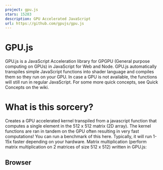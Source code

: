 ```yaml
---
project: gpu.js
stars: 15283
description: GPU Accelerated JavaScript
url: https://github.com/gpujs/gpu.js
---
```


GPU.js
======

GPU.js is a JavaScript Acceleration library for GPGPU (General purpose computing on GPUs) in JavaScript for Web and Node. GPU.js automatically transpiles simple JavaScript functions into shader language and compiles them so they run on your GPU. In case a GPU is not available, the functions will still run in regular JavaScript. For some more quick concepts, see Quick Concepts on the wiki.

What is this sorcery?
=====================

Creates a GPU accelerated kernel transpiled from a javascript function that computes a single element in the 512 x 512 matrix (2D array). The kernel functions are ran in tandem on the GPU often resulting in very fast computations! You can run a benchmark of this here. Typically, it will run 1-15x faster depending on your hardware. Matrix multiplication (perform matrix multiplication on 2 matrices of size 512 x 512) written in GPU.js:

Browser
-------

<script src\="dist/gpu-browser.min.js"\></script\>
<script\>
    // GPU is a constructor and namespace for browser
    const gpu \= new GPU();
    const multiplyMatrix \= gpu.createKernel(function(a, b) {
        let sum \= 0;
        for (let i \= 0; i < 512; i++) {
            sum += a\[this.thread.y\]\[i\] \* b\[i\]\[this.thread.x\];
        }
        return sum;
    }).setOutput(\[512, 512\]);

    const c \= multiplyMatrix(a, b);
</script\>

CDN
---

```
https://unpkg.com/gpu.js@latest/dist/gpu-browser.min.js
https://cdn.jsdelivr.net/npm/gpu.js@latest/dist/gpu-browser.min.js
```

Node
----

const { GPU } \= require('gpu.js');
const gpu \= new GPU();
const multiplyMatrix \= gpu.createKernel(function(a, b) {
    let sum \= 0;
    for (let i \= 0; i < 512; i++) {
        sum += a\[this.thread.y\]\[i\] \* b\[i\]\[this.thread.x\];
    }
    return sum;
}).setOutput(\[512, 512\]);

const c \= multiplyMatrix(a, b);

Typescript
----------

import { GPU } from 'gpu.js';
const gpu \= new GPU();
const multiplyMatrix \= gpu.createKernel(function(a: number\[\]\[\], b: number\[\]\[\]) {
  let sum \= 0;
  for (let i \= 0; i < 512; i++) {
    sum += a\[this.thread.y\]\[i\] \* b\[i\]\[this.thread.x\];
  }
  return sum;
}).setOutput(\[512, 512\]);

const c \= multiplyMatrix(a, b) as number\[\]\[\];

Click here for more typescript examples.

Table of Contents
=================

Notice documentation is off? We do try our hardest, but if you find something, please bring it to our attention, or _become a contributor_!

-   Demos
-   Installation
-   `GPU` Settings
-   `gpu.createKernel` Settings
    -   Declaring variables/functions within kernels
-   Creating and Running Functions
-   Debugging
-   Accepting Input
-   Graphical Output
-   Combining Kernels
-   Create Kernel Map
-   Adding Custom Functions
-   Adding Custom Functions Directly to Kernel
-   Types
-   Loops
-   Pipelining
    -   Cloning Textures
    -   Cleanup pipeline texture memory
-   Offscreen Canvas
-   Cleanup
-   Flattened typed array support
-   Precompiled and Lighter Weight Kernels
    -   using JSON
    -   Exporting kernel
-   Supported Math functions
-   How to check what is supported
-   Typescript Typings
-   Destructured Assignments
-   Dealing With Transpilation
-   Full API reference
-   How possible in node
-   Testing
-   Building
-   Contributors
-   Contributing
-   Terms Explained
-   License

Demos
-----

GPU.js in the wild, all around the net. Add yours here!

-   Temperature interpolation using GPU.js
-   Julia Set Fractal using GPU.js
-   Hello, gpu.js v2
-   Basic gpu.js canvas example
-   Raster projection with GPU.js
-   GPU.js Example: Slow Fade
-   GPU.JS CA Proof of Concept
-   Image Convolution using GPU.js
-   Leaflet + gpu.js canvas
-   Image to GPU.js
-   GPU Accelerated Heatmap using gpu.js
-   Dijkstra’s algorithm in gpu.js
-   Voronoi with gpu.js
-   The gpu.js loop
-   GPU.js Example: Mandelbrot Set
-   GPU.js Example: Mandelbulb
-   Inverse of the distance with gpu.js
-   gpu.js laser detection v2
-   GPU.js Canvas
-   Video Convolution using GPU.js
-   GPU Rock Paper Scissors
-   Shaded relief with gpujs and d3js
-   Caesar Cipher GPU.js Example
-   Matrix Multiplication GPU.js + Angular Example
-   Conway's game of life

Installation
------------

On Linux, ensure you have the correct header files installed: `sudo apt install mesa-common-dev libxi-dev` (adjust for your distribution)

### npm

npm install gpu.js --save

### yarn

yarn add gpu.js

npm package

### Node

const { GPU } \= require('gpu.js');
const gpu \= new GPU();

### Node Typescript **New in V2!**

import { GPU } from 'gpu.js';
const gpu \= new GPU();

### Browser

Download the latest version of GPU.js and include the files in your HTML page using the following tags:

<script src\="dist/gpu-browser.min.js"\></script\>
<script\>
    const gpu \= new GPU();
</script\>

`GPU` Settings
--------------

Settings are an object used to create an instance of `GPU`. Example: `new GPU(settings)`

-   `canvas`: `HTMLCanvasElement`. Optional. For sharing canvas. Example: use THREE.js and GPU.js on same canvas.
-   `context`: `WebGL2RenderingContext` or `WebGLRenderingContext`. For sharing rendering context. Example: use THREE.js and GPU.js on same rendering context.
-   `mode`: Defaults to 'gpu', other values generally for debugging:
    -   'dev' **New in V2!**: VERY IMPORTANT! Use this so you can breakpoint and debug your kernel! This wraps your javascript in loops but DOES NOT transpile your code, so debugging is much easier.
    -   'webgl': Use the `WebGLKernel` for transpiling a kernel
    -   'webgl2': Use the `WebGL2Kernel` for transpiling a kernel
    -   'headlessgl' **New in V2!**: Use the `HeadlessGLKernel` for transpiling a kernel
    -   'cpu': Use the `CPUKernel` for transpiling a kernel
-   `onIstanbulCoverageVariable`: Removed in v2.11.0, use v8 coverage
-   `removeIstanbulCoverage`: Removed in v2.11.0, use v8 coverage

`gpu.createKernel` Settings
---------------------------

Settings are an object used to create a `kernel` or `kernelMap`. Example: `gpu.createKernel(settings)`

-   `output` or `kernel.setOutput(output)`: `array` or `object` that describes the output of kernel. When using `kernel.setOutput()` you _can_ call it after the kernel has compiled if `kernel.dynamicOutput` is `true`, to resize your output. Example:
    -   as array: `[width]`, `[width, height]`, or `[width, height, depth]`
    -   as object: `{ x: width, y: height, z: depth }`
-   `pipeline` or `kernel.setPipeline(true)` **New in V2!**: boolean, default = `false`
    
    -   Causes `kernel()` calls to output a `Texture`. To get array's from a `Texture`, use:
    
    const result \= kernel();
    result.toArray();
    
    -   Can be passed _directly_ into kernels, and is preferred:
    
    kernel(texture);
    
-   `graphical` or `kernel.setGraphical(boolean)`: boolean, default = `false`
-   `loopMaxIterations` or `kernel.setLoopMaxIterations(number)`: number, default = 1000
-   `constants` or `kernel.setConstants(object)`: object, default = null
-   `dynamicOutput` or `kernel.setDynamicOutput(boolean)`: boolean, default = false - turns dynamic output on or off
-   `dynamicArguments` or `kernel.setDynamicArguments(boolean)`: boolean, default = false - turns dynamic arguments (use different size arrays and textures) on or off
-   `optimizeFloatMemory` or `kernel.setOptimizeFloatMemory(boolean)` **New in V2!**: boolean - causes a float32 texture to use all 4 channels rather than 1, using less memory, but consuming more GPU.
-   `precision` or `kernel.setPrecision('unsigned' | 'single')` **New in V2!**: 'single' or 'unsigned' - if 'single' output texture uses float32 for each colour channel rather than 8
-   `fixIntegerDivisionAccuracy` or `kernel.setFixIntegerDivisionAccuracy(boolean)` : boolean - some cards have accuracy issues dividing by factors of three and some other primes (most apple kit?). Default on for affected cards, disable if accuracy not required.
-   `functions` or `kernel.setFunctions(array)`: array, array of functions to be used inside kernel. If undefined, inherits from `GPU` instance. Can also be an array of `{ source: function, argumentTypes: object, returnType: string }`.
-   `nativeFunctions` or `kernel.setNativeFunctions(array)`: object, defined as: `{ name: string, source: string, settings: object }`. This is generally set via using GPU.addNativeFunction()
    -   VERY IMPORTANT! - Use this to add special native functions to your environment when you need specific functionality is needed.
-   `injectedNative` or `kernel.setInjectedNative(string)` **New in V2!**: string, defined as: `{ functionName: functionSource }`. This is for injecting native code before translated kernel functions.
-   `subKernels` or `kernel.setSubKernels(array)`: array, generally inherited from `GPU` instance.
-   `immutable` or `kernel.setImmutable(boolean)`: boolean, default = `false`
    -   VERY IMPORTANT! - This was removed in v2.4.0 - v2.7.0, and brought back in v2.8.0 by popular demand, please upgrade to get the feature
-   `strictIntegers` or `kernel.setStrictIntegers(boolean)`: boolean, default = `false` - allows undefined argumentTypes and function return values to use strict integer declarations.
-   `useLegacyEncoder` or `kernel.setUseLegacyEncoder(boolean)`: boolean, default `false` - more info here.
-   `tactic` or `kernel.setTactic('speed' | 'balanced' | 'precision')` **New in V2!**: Set the kernel's tactic for compilation. Allows for compilation to better fit how GPU.js is being used (internally uses `lowp` for 'speed', `mediump` for 'balanced', and `highp` for 'precision'). Default is lowest resolution supported for output.

Creating and Running Functions
------------------------------

Depending on your output type, specify the intended size of your output. You cannot have an accelerated function that does not specify any output size.

Output size

How to specify output size

How to reference in kernel

1D

`[length]`

`value[this.thread.x]`

2D

`[width, height]`

`value[this.thread.y][this.thread.x]`

3D

`[width, height, depth]`

`value[this.thread.z][this.thread.y][this.thread.x]`

const settings \= {
    output: \[100\]
};

or

// You can also use x, y, and z
const settings \= {
    output: { x: 100 }
};

Create the function you want to run on the GPU. The first input parameter to `createKernel` is a kernel function which will compute a single number in the output. The thread identifiers, `this.thread.x`, `this.thread.y` or `this.thread.z` will allow you to specify the appropriate behavior of the kernel function at specific positions of the output.

const kernel \= gpu.createKernel(function() {
    return this.thread.x;
}, settings);

The created function is a regular JavaScript function, and you can use it like one.

kernel();
// Result: Float32Array\[0, 1, 2, 3, ... 99\]

Note: Instead of creating an object, you can use the chainable shortcut methods as a neater way of specifying settings.

const kernel \= gpu.createKernel(function() {
    return this.thread.x;
}).setOutput(\[100\]);

kernel();
// Result: Float32Array\[0, 1, 2, 3, ... 99\]

### Declaring variables/functions within kernels

GPU.js makes variable declaration inside kernel functions easy. Variable types supported are:

-   `Number` (Integer or Number), example: `let value = 1` or `let value = 1.1`
-   `Boolean`, example: `let value = true`
-   `Array(2)`, example: `let value = [1, 1]`
-   `Array(3)`, example: `let value = [1, 1, 1]`
-   `Array(4)`, example: `let value = [1, 1, 1, 1]`
-   `private Function`, example: `function myFunction(value) { return value + 1; }`

`Number` kernel example:

const kernel \= gpu.createKernel(function() {
 const i \= 1;
 const j \= 0.89;
 return i + j;
}).setOutput(\[100\]);

`Boolean` kernel example:

const kernel \= gpu.createKernel(function() {
  const i \= true;
  if (i) return 1;
  return 0;
}).setOutput(\[100\]);

`Array(2)` kernel examples: Using declaration

const kernel \= gpu.createKernel(function() {
 const array2 \= \[0.08, 2\];
 return array2;
}).setOutput(\[100\]);

Directly returned

const kernel \= gpu.createKernel(function() {
 return \[0.08, 2\];
}).setOutput(\[100\]);

`Array(3)` kernel example: Using declaration

const kernel \= gpu.createKernel(function() {
 const array2 \= \[0.08, 2, 0.1\];
 return array2;
}).setOutput(\[100\]);

Directly returned

const kernel \= gpu.createKernel(function() {
 return \[0.08, 2, 0.1\];
}).setOutput(\[100\]);

`Array(4)` kernel example: Using declaration

const kernel \= gpu.createKernel(function() {
 const array2 \= \[0.08, 2, 0.1, 3\];
 return array2;
}).setOutput(\[100\]);

Directly returned

const kernel \= gpu.createKernel(function() {
 return \[0.08, 2, 0.1, 3\];
}).setOutput(\[100\]);

`private Function` kernel example:

const kernel \= gpu.createKernel(function() {
  function myPrivateFunction() {
    return \[0.08, 2, 0.1, 3\];
  }
  
  return myPrivateFunction(); // <-- type inherited here
}).setOutput(\[100\]);

Debugging
---------

Debugging can be done in a variety of ways, and there are different levels of debugging.

-   Debugging kernels with breakpoints can be done with `new GPU({ mode: 'dev' })`
    -   This puts `GPU.js` into development mode. Here you can insert breakpoints, and be somewhat liberal in how your kernel is developed.
    -   This mode _does not_ actually "compile" (parse, and eval) a kernel, it simply iterates on your code.
    -   You can break a lot of rules here, because your kernel's function still has context of the state it came from.
    -   PLEASE NOTE: Mapped kernels are not supported in this mode. They simply cannot work because of context.
    -   Example:
        
        const gpu \= new GPU({ mode: 'dev' });
        const kernel \= gpu.createKernel(function(arg1, time) {
            // put a breakpoint on the next line, and watch it get hit
            const v \= arg1\[this.thread.y\]\[this.thread.x \* time\];
            return v;
        }, { output: \[100, 100\] });
        
-   Debugging actual kernels on CPU with `debugger`:
    -   This will cause "breakpoint" like behaviour, but in an actual CPU kernel. You'll peer into the compiled kernel here, for a CPU.
    -   Example:
        
        const gpu \= new GPU({ mode: 'cpu' });
        const kernel \= gpu.createKernel(function(arg1, time) {
            debugger; // <--NOTICE THIS, IMPORTANT!
            const v \= arg1\[this.thread.y\]\[this.thread.x \* time\];
            return v;
        }, { output: \[100, 100\] });
        
-   Debugging an actual GPU kernel:
    -   There are no breakpoints available on the GPU, period. By providing the same level of abstraction and logic, the above methods should give you enough insight to debug, but sometimes we just need to see what is on the GPU.
    -   Be VERY specific and deliberate, and use the kernel to your advantage, rather than just getting frustrated or giving up.
    -   Example:
        
        const gpu \= new GPU({ mode: 'cpu' });
        const kernel \= gpu.createKernel(function(arg1, time) {
          const x \= this.thread.x \* time;
          return x; // <--NOTICE THIS, IMPORTANT!
          const v \= arg1\[this.thread.y\]\[x\];
          return v;
        }, { output: \[100, 100\] });
        
        In this example, we return early the value of x, to see exactly what it is. The rest of the logic is ignored, but now you can see the value that is calculated from `x`, and debug it. This is an overly simplified problem.
    -   Sometimes you need to solve graphical problems, that can be done similarly.
    -   Example:
        
        const gpu \= new GPU({ mode: 'cpu' });
        const kernel \= gpu.createKernel(function(arg1, time) {
          const x \= this.thread.x \* time;
          if (x < 4 || x \> 2) {
            // RED
            this.color(1, 0, 0); // <--NOTICE THIS, IMPORTANT!
            return;
          }
          if (x \> 6 && x < 12) {
            // GREEN
            this.color(0, 1, 0); // <--NOTICE THIS, IMPORTANT!
            return;
          }
          const v \= arg1\[this.thread.y\]\[x\];
          return v;
        }, { output: \[100, 100\], graphical: true });
        
        Here we are making the canvas red or green depending on the value of `x`.

Accepting Input
---------------

### Supported Input Types

-   Numbers
-   1d,2d, or 3d Array of numbers
    -   Arrays of `Array`, `Float32Array`, `Int16Array`, `Int8Array`, `Uint16Array`, `uInt8Array`
-   Pre-flattened 2d or 3d Arrays using 'Input', for faster upload of arrays
    
    -   Example:
    
    const { input } \= require('gpu.js');
    const value \= input(flattenedArray, \[width, height, depth\]);
    
-   HTML Image
-   Array of HTML Images
-   Video Element **New in V2!** To define an argument, simply add it to the kernel function like regular JavaScript.

### Input Examples

const kernel \= gpu.createKernel(function(x) {
    return x;
}).setOutput(\[100\]);

kernel(42);
// Result: Float32Array\[42, 42, 42, 42, ... 42\]

Similarly, with array inputs:

const kernel \= gpu.createKernel(function(x) {
    return x\[this.thread.x % 3\];
}).setOutput(\[100\]);

kernel(\[1, 2, 3\]);
// Result: Float32Array\[1, 2, 3, 1, ... 1 \]

An HTML Image:

const kernel \= gpu.createKernel(function(image) {
    const pixel \= image\[this.thread.y\]\[this.thread.x\];
    this.color(pixel\[0\], pixel\[1\], pixel\[2\], pixel\[3\]);
})
  .setGraphical(true)
  .setOutput(\[100, 100\]);

const image \= document.createElement('img');
image.src \= 'my/image/source.png';
image.onload \= () \=> {
  kernel(image);
  // Result: colorful image
  
  document.getElementsByTagName('body')\[0\].appendChild(kernel.canvas);
};

An Array of HTML Images:

const kernel \= gpu.createKernel(function(image) {
    const pixel \= image\[this.thread.z\]\[this.thread.y\]\[this.thread.x\];
    this.color(pixel\[0\], pixel\[1\], pixel\[2\], pixel\[3\]);
})
  .setGraphical(true)
  .setOutput(\[100, 100\]);

const image1 \= document.createElement('img');
image1.src \= 'my/image/source1.png';
image1.onload \= onload;
const image2 \= document.createElement('img');
image2.src \= 'my/image/source2.png';
image2.onload \= onload;
const image3 \= document.createElement('img');
image3.src \= 'my/image/source3.png';
image3.onload \= onload;
const totalImages \= 3;
let loadedImages \= 0;
function onload() {
  loadedImages++;
  if (loadedImages \=== totalImages) {
    kernel(\[image1, image2, image3\]);
    // Result: colorful image composed of many images

     document.getElementsByTagName('body')\[0\].appendChild(kernel.canvas);
  }
};

An HTML Video: **New in V2!**

const kernel \= gpu.createKernel(function(videoFrame) {
    const pixel \= videoFrame\[this.thread.y\]\[this.thread.x\];
    this.color(pixel\[0\], pixel\[1\], pixel\[2\], pixel\[3\]);
})
  .setGraphical(true)
  .setOutput(\[100, 100\]);

const video \= new document.createElement('video');
video.src \= 'my/video/source.webm';
kernel(image); //note, try and use requestAnimationFrame, and the video should be ready or playing
// Result: video frame

Graphical Output
----------------

Sometimes, you want to produce a `canvas` image instead of doing numeric computations. To achieve this, set the `graphical` flag to `true` and the output dimensions to `[width, height]`. The thread identifiers will now refer to the `x` and `y` coordinate of the pixel you are producing. Inside your kernel function, use `this.color(r,g,b)` or `this.color(r,g,b,a)` to specify the color of the pixel.

For performance reasons, the return value of your function will no longer be anything useful. Instead, to display the image, retrieve the `canvas` DOM node and insert it into your page.

const render \= gpu.createKernel(function() {
    this.color(0, 0, 0, 1);
})
  .setOutput(\[20, 20\])
  .setGraphical(true);

render();

const canvas \= render.canvas;
document.getElementsByTagName('body')\[0\].appendChild(canvas);

Note: To animate the rendering, use `requestAnimationFrame` instead of `setTimeout` for optimal performance. For more information, see this.

### .getPixels() **New in V2!**

To make it easier to get pixels from a context, use `kernel.getPixels()`, which returns a flat array similar to what you get from WebGL's `readPixels` method. A note on why: webgl's `readPixels` returns an array ordered differently from javascript's `getImageData`. This makes them behave similarly. While the values may be somewhat different, because of graphical precision available in the kernel, and alpha, this allows us to easily get pixel data in unified way.

Example:

const render \= gpu.createKernel(function() {
    this.color(0, 0, 0, 1);
})
  .setOutput(\[20, 20\])
  .setGraphical(true);

render();
const pixels \= render.getPixels();
// \[r,g,b,a, r,g,b,a...

### Alpha

Currently, if you need alpha do something like enabling `premultipliedAlpha` with your own gl context:

const canvas \= DOM.canvas(500, 500);
const gl \= canvas.getContext('webgl2', { premultipliedAlpha: false });

const gpu \= new GPU({
  canvas,
  context: gl
});
const krender \= gpu.createKernel(function(x) {
  this.color(this.thread.x / 500, this.thread.y / 500, x\[0\], x\[1\]);
})
  .setOutput(\[500, 500\])
  .setGraphical(true);

Combining kernels
-----------------

Sometimes you want to do multiple math operations on the gpu without the round trip penalty of data transfer from cpu to gpu to cpu to gpu, etc. To aid this there is the `combineKernels` method. _**Note:**_ Kernels can have different output sizes.

const add \= gpu.createKernel(function(a, b) {
  return a\[this.thread.x\] + b\[this.thread.x\];
}).setOutput(\[20\]);

const multiply \= gpu.createKernel(function(a, b) {
  return a\[this.thread.x\] \* b\[this.thread.x\];
}).setOutput(\[20\]);

const superKernel \= gpu.combineKernels(add, multiply, function(a, b, c) {
  return multiply(add(a, b), c);
});

superKernel(a, b, c);

This gives you the flexibility of using multiple transformations but without the performance penalty, resulting in a much much MUCH faster operation.

Create Kernel Map
-----------------

Sometimes you want to do multiple math operations in one kernel, and save the output of each of those operations. An example is **Machine Learning** where the previous output is required for back propagation. To aid this there is the `createKernelMap` method.

### object outputs

const megaKernel \= gpu.createKernelMap({
  addResult: function add(a, b) {
    return a + b;
  },
  multiplyResult: function multiply(a, b) {
    return a \* b;
  },
}, function(a, b, c) {
  return multiply(add(a\[this.thread.x\], b\[this.thread.x\]), c\[this.thread.x\]);
}, { output: \[10\] });

megaKernel(a, b, c);
// Result: { addResult: Float32Array, multiplyResult: Float32Array, result: Float32Array }

### array outputs

const megaKernel \= gpu.createKernelMap(\[
  function add(a, b) {
    return a + b;
  },
  function multiply(a, b) {
    return a \* b;
  }
\], function(a, b, c) {
  return multiply(add(a\[this.thread.x\], b\[this.thread.x\]), c\[this.thread.x\]);
}, { output: \[10\] });

megaKernel(a, b, c);
// Result: { 0: Float32Array, 1: Float32Array, result: Float32Array }

This gives you the flexibility of using parts of a single transformation without the performance penalty, resulting in much much _MUCH_ faster operation.

Adding custom functions
-----------------------

### To `GPU` instance

use `gpu.addFunction(function() {}, settings)` for adding custom functions to all kernels. Needs to be called BEFORE `gpu.createKernel`. Example:

gpu.addFunction(function mySuperFunction(a, b) {
  return a \- b;
});
function anotherFunction(value) {
  return value + 1;
}
gpu.addFunction(anotherFunction);
const kernel \= gpu.createKernel(function(a, b) {
  return anotherFunction(mySuperFunction(a\[this.thread.x\], b\[this.thread.x\]));
}).setOutput(\[20\]);

### To `Kernel` instance

use `kernel.addFunction(function() {}, settings)` for adding custom functions to all kernels. Example:

kernel.addFunction(function mySuperFunction(a, b) {
  return a \- b;
});
function anotherFunction(value) {
  return value + 1;
}
kernel.addFunction(anotherFunction);
const kernel \= gpu.createKernel(function(a, b) {
  return anotherFunction(mySuperFunction(a\[this.thread.x\], b\[this.thread.x\]));
}).setOutput(\[20\]);

### Adding strongly typed functions

To manually strongly type a function you may use settings. By setting this value, it makes the build step of the kernel less resource intensive. Settings take an optional hash values:

-   `returnType`: optional, defaults to inference from `FunctionBuilder`, the value you'd like to return from the function.
-   `argumentTypes`: optional, defaults to inference from `FunctionBuilder` for each param, a hash of param names with values of the return types.

Example on `GPU` instance:

gpu.addFunction(function mySuperFunction(a, b) {
  return \[a \- b\[1\], b\[0\] \- a\];
}, { argumentTypes: { a: 'Number', b: 'Array(2)'}, returnType: 'Array(2)' });

Example on `Kernel` instance:

kernel.addFunction(function mySuperFunction(a, b) {
  return \[a \- b\[1\], b\[0\] \- a\];
}, { argumentTypes: { a: 'Number', b: 'Array(2)'}, returnType: 'Array(2)' });

NOTE: GPU.js infers types if they are not defined and is generally able to detect the types you need, however 'Array(2)', 'Array(3)', and 'Array(4)' are exceptions, at least on the kernel level. Also, it is nice to have power over the automatic type inference system.

Adding custom functions directly to kernel
------------------------------------------

function mySuperFunction(a, b) {
  return a \- b;
}
const kernel \= gpu.createKernel(function(a, b) {
  return mySuperFunction(a\[this.thread.x\], b\[this.thread.x\]);
})
  .setOutput(\[20\])
  .setFunctions(\[mySuperFunction\]);

Types
-----

GPU.js does type inference when types are not defined, so even if you code weak type, you are typing strongly typed. This is needed because c++, which glsl is a subset of, is, of course, strongly typed. Types that can be used with GPU.js are as follows:

### Argument Types

-   'Array'
-   'Array(2)' **New in V2!**
-   'Array(3)' **New in V2!**
-   'Array(4)' **New in V2!**
-   'Array1D(2)' **New in V2!**
-   'Array1D(3)' **New in V2!**
-   'Array1D(4)' **New in V2!**
-   'Array2D(2)' **New in V2!**
-   'Array2D(3)' **New in V2!**
-   'Array2D(4)' **New in V2!**
-   'Array3D(2)' **New in V2!**
-   'Array3D(3)' **New in V2!**
-   'Array3D(4)' **New in V2!**
-   'HTMLCanvas' **New in V2.6**
-   'OffscreenCanvas' **New in V2.13**
-   'HTMLImage'
-   'ImageBitmap' **New in V2.14**
-   'ImageData' **New in V2.15**
-   'HTMLImageArray'
-   'HTMLVideo' **New in V2!**
-   'Number'
-   'Float'
-   'Integer'
-   'Boolean' **New in V2!**

### Return Types

NOTE: These refer the the return type of the kernel function, the actual result will always be a collection in the size of the defined `output`

-   'Array(2)'
-   'Array(3)'
-   'Array(4)'
-   'Number'
-   'Float'
-   'Integer'

### Internal Types

Types generally used in the `Texture` class, for #pipelining or for advanced usage.

-   'ArrayTexture(1)' **New in V2!**
-   'ArrayTexture(2)' **New in V2!**
-   'ArrayTexture(3)' **New in V2!**
-   'ArrayTexture(4)' **New in V2!**
-   'NumberTexture'
-   'MemoryOptimizedNumberTexture' **New in V2!**

Loops
-----

-   Any loops defined inside the kernel must have a maximum iteration count defined by the loopMaxIterations setting.
-   Other than defining the iterations by a constant or fixed value as shown Dynamic sized via constants, you can also simply pass the number of iterations as a variable to the kernel

### Dynamic sized via constants

const matMult \= gpu.createKernel(function(a, b) {
    var sum \= 0;
    for (var i \= 0; i < this.constants.size; i++) {
        sum += a\[this.thread.y\]\[i\] \* b\[i\]\[this.thread.x\];
    }
    return sum;
}, {
  constants: { size: 512 },
  output: \[512, 512\],
});

### Fixed sized

const matMult \= gpu.createKernel(function(a, b) {
    var sum \= 0;
    for (var i \= 0; i < 512; i++) {
        sum += a\[this.thread.y\]\[i\] \* b\[i\]\[this.thread.x\];
    }
    return sum;
}).setOutput(\[512, 512\]);

Pipelining
----------

Pipeline is a feature where values are sent directly from kernel to kernel via a texture. This results in extremely fast computing. This is achieved with the kernel setting `pipeline: boolean` or by calling `kernel.setPipeline(true)` In an effort to make the CPU and GPU work similarly, pipeline on CPU and GPU modes causes the kernel result to be reused when `immutable: false` (which is default). If you'd like to keep kernel results around, use `immutable: true` and ensure you cleanup memory:

-   In gpu mode using `texture.delete()` when appropriate.
-   In cpu mode allowing values to go out of context

### Cloning Textures **New in V2!**

When using pipeline mode the outputs from kernels can be cloned using `texture.clone()`.

const kernel1 \= gpu.createKernel(function(v) {
    return v\[this.thread.x\];
})
  .setPipeline(true)
  .setOutput(\[100\]);

const kernel2 \= gpu.createKernel(function(v) {
    return v\[this.thread.x\];
})
  .setOutput(\[100\]);

const result1 \= kernel1(array);
// Result: Texture
console.log(result1.toArray());
// Result: Float32Array\[0, 1, 2, 3, ... 99\]

const result2 \= kernel2(result1);
// Result: Float32Array\[0, 1, 2, 3, ... 99\]

### Cleanup pipeline texture memory **New in V2.4!**

When using `kernel.immutable = true` recycling GPU memory is handled internally, but a good practice is to clean up memory you no longer need it. Cleanup kernel outputs by using `texture.delete()` to keep GPU memory as small as possible.

NOTE: Internally textures will only release from memory if there are no references to them. When using pipeline mode on a kernel `K` the output for each call will be a newly allocated texture `T`. If, after getting texture `T` as an output, `T.delete()` is called, the next call to K will reuse `T` as its output texture.

Alternatively, if you'd like to clear out a `texture` and yet keep it in memory, you may use `texture.clear()`, which will cause the `texture` to persist in memory, but its internal values to become all zeros.

Offscreen Canvas
----------------

GPU.js supports offscreen canvas where available. Here is an example of how to use it with two files, `gpu-worker.js`, and `index.js`:

file: `gpu-worker.js`

importScripts('path/to/gpu.js');
onmessage \= function() {
  // define gpu instance
  const gpu \= new GPU();

  // input values
  const a \= \[1,2,3\];
  const b \= \[3,2,1\];

  // setup kernel
  const kernel \= gpu.createKernel(function(a, b) {
    return a\[this.thread.x\] \- b\[this.thread.x\];
  })
    .setOutput(\[3\]);

  // output some results!
  postMessage(kernel(a, b));
};

file: `index.js`

var worker \= new Worker('gpu-worker.js');
worker.onmessage \= function(e) {
  var result \= e.data;
  console.log(result);
};

Cleanup
-------

-   for instances of `GPU` use the `destroy` method. Example: `gpu.destroy()`
-   for instances of `Kernel` use the `destroy` method. Example: `kernel.destroy()`
-   for instances of `Texture` use the `delete` method. Example: `texture.delete()`
-   for instances of `Texture` that you might want to reuse/reset to zeros, use the `clear` method. Example: `texture.clear()`

Flattened typed array support
-----------------------------

To use the useful `x`, `y`, `z` `thread` lookup api inside of GPU.js, and yet use flattened arrays, there is the `Input` type. This is generally much faster for when sending values to the gpu, especially with larger data sets. Usage example:

const { GPU, input, Input } \= require('gpu.js');
const gpu \= new GPU();
const kernel \= gpu.createKernel(function(a, b) {
  return a\[this.thread.y\]\[this.thread.x\] + b\[this.thread.y\]\[this.thread.x\];
}).setOutput(\[3,3\]);

kernel(
  input(
    new Float32Array(\[1,2,3,4,5,6,7,8,9\]),
    \[3, 3\]
  ),
  input(
    new Float32Array(\[1,2,3,4,5,6,7,8,9\]),
    \[3, 3\]
  )
);

Note: `input(value, size)` is a simple pointer for `new Input(value, size)`

Precompiled and Lighter Weight Kernels
--------------------------------------

### using JSON

GPU.js packs a lot of functionality into a single file, such as a complete javascript parse, which may not be needed in some cases. To aid in keeping your kernels lightweight, the `kernel.toJSON()` method was added. This allows you to reuse a previously built kernel, without the need to re-parse the javascript. Here is an example:

const gpu \= new GPU();
const kernel \= gpu.createKernel(function() {
  return \[1,2,3,4\];
}, { output: \[1\] });
console.log(kernel()); // \[Float32Array(\[1,2,3,4\])\];
const json \= kernel.toJSON();
const newKernelFromJson \= gpu.createKernel(json);
console.log(newKernelFromJSON()); // \[Float32Array(\[1,2,3,4\])\];

NOTE: There is lighter weight, pre-built, version of GPU.js to assist with serializing from to and from json in the dist folder of the project, which include:

-   dist/gpu-browser-core.js
-   dist/gpu-browser-core.min.js

### Exporting kernel

GPU.js supports seeing exactly how it is interacting with the graphics processor by means of the `kernel.toString(...)` method. This method, when called, creates a kernel that executes _exactly the instruction set given to the GPU (or CPU)_ _as a very tiny reusable function_ that instantiates a kernel.

NOTE: When exporting a kernel and using `constants` the following constants are _not changeable_:

-   `Array(2)`
-   `Array(3)`
-   `Array(4)`
-   `Integer`
-   `Number`
-   `Float`
-   `Boolean`

Here is an example used to/from file:

import { GPU } from 'gpu.js';
import \* as fs from 'fs';
const gpu \= new GPU();
const kernel \= gpu.createKernel(function(v) {
  return this.thread.x + v + this.constants.v1;
}, { output: \[10\], constants: { v1: 100 } });
const result \= kernel(1);
const kernelString \= kernel.toString(1);
fs.writeFileSync('./my-exported-kernel.js', 'module.exports = ' + kernelString);
import \* as MyExportedKernel from './my-exported-kernel';
import gl from 'gl';
const myExportedKernel \= MyExportedKernel({ context: gl(1,1), constants: { v1: 100 } });

Here is an example for just-in-time function creation:

const gpu \= new GPU();
const kernel \= gpu.createKernel(function(a) {
  let sum \= 0;
  for (let i \= 0; i < 6; i++) {
    sum += a\[this.thread.x\]\[i\];
  }
  return sum;
  }, { output: \[6\] });
kernel(input(a, \[6, 6\]));
const kernelString \= kernel.toString(input(a, \[6, 6\]));
const newKernel \= new Function('return ' + kernelString)()({ context });
newKernel(input(a, \[6, 6\]));

#### using constants with `kernel.toString(...args)`

You can assign _some_ new constants when using the function output from `.toString()`,

Supported Math functions
------------------------

Since the code running in the kernel is actually compiled to GLSL code, not all functions from the JavaScript Math module are supported.

This is a list of the supported ones:

-   `Math.abs()`
-   `Math.acos()`
-   `Math.acosh()`
-   `Math.asin()`
-   `Math.asinh()`
-   `Math.atan()`
-   `Math.atanh()`
-   `Math.atan2()`
-   `Math.cbrt()`
-   `Math.ceil()`
-   `Math.cos()`
-   `Math.cosh()`
-   `Math.exp()`
-   `Math.expm1()`
-   `Math.floor()`
-   `Math.fround()`
-   `Math.imul()`
-   `Math.log()`
-   `Math.log10()`
-   `Math.log1p()`
-   `Math.log2()`
-   `Math.max()`
-   `Math.min()`
-   `Math.pow()`
-   `Math.random()`
    -   A note on random. We use a plugin to generate random. Random seeded _and_ generated, _both from the GPU_, is not as good as random from the CPU as there are more things that the CPU can seed random from. However, we seed random on the GPU, _from a random value in the CPU_. We then seed the subsequent randoms from the previous random value. So we seed from CPU, and generate from GPU. Which is still not as good as CPU, but closer. While this isn't perfect, it should suffice in most scenarios. In any case, we must give thanks to RandomPower, and this issue, for assisting in improving our implementation of random.
-   `Math.round()`
-   `Math.sign()`
-   `Math.sin()`
-   `Math.sinh()`
-   `Math.sqrt()`
-   `Math.tan()`
-   `Math.tanh()`
-   `Math.trunc()`

This is a list and reasons of unsupported ones:

-   `Math.clz32` - bits directly are hard
-   `Math.hypot` - dynamically sized

How to check what is supported
------------------------------

To assist with mostly unit tests, but perhaps in scenarios outside of GPU.js, there are the following logical checks to determine what support level the system executing a GPU.js kernel may have:

-   `GPU.disableValidation()` - turn off all kernel validation
-   `GPU.enableValidation()` - turn on all kernel validation
-   `GPU.isGPUSupported`: `boolean` - checks if GPU is in-fact supported
-   `GPU.isKernelMapSupported`: `boolean` - checks if kernel maps are supported
-   `GPU.isOffscreenCanvasSupported`: `boolean` - checks if offscreen canvas is supported
-   `GPU.isWebGLSupported`: `boolean` - checks if WebGL v1 is supported
-   `GPU.isWebGL2Supported`: `boolean` - checks if WebGL v2 is supported
-   `GPU.isHeadlessGLSupported`: `boolean` - checks if headlessgl is supported
-   `GPU.isCanvasSupported`: `boolean` - checks if canvas is supported
-   `GPU.isGPUHTMLImageArraySupported`: `boolean` - checks if the platform supports HTMLImageArray's
-   `GPU.isSinglePrecisionSupported`: `boolean` - checks if the system supports single precision float 32 values

Typescript Typings
------------------

Typescript is supported! Typings can be found here! For strongly typed kernels:

import { GPU, IKernelFunctionThis } from 'gpu.js';
const gpu \= new GPU();

function kernelFunction(this: IKernelFunctionThis): number {
  return 1 + this.thread.x;
}

const kernelMap \= gpu.createKernel<typeof kernelFunction\>(kernelFunction)
  .setOutput(\[3,3,3\]);

const result \= kernelMap();

console.log(result as number\[\]\[\]\[\]);

For strongly typed mapped kernels:

import { GPU, Texture, IKernelFunctionThis } from 'gpu.js';
const gpu \= new GPU();

function kernelFunction(this: IKernelFunctionThis): \[number, number\] {
  return \[1, 1\];
}

function subKernel(): \[number, number\] {
  return \[1, 1\];
}

const kernelMap \= gpu.createKernelMap<typeof kernelFunction\>({
  test: subKernel,
}, kernelFunction)
  .setOutput(\[1\])
  .setPipeline(true);

const result \= kernelMap();

console.log((result.test as Texture).toArray() as \[number, number\]\[\]);

For extending constants:

import { GPU, IKernelFunctionThis } from 'gpu.js';
const gpu \= new GPU();

interface IConstants {
  screen: \[number, number\];
}

type This \= {
  constants: IConstants
} & IKernelFunctionThis;

function kernelFunction(this: This): number {
  const { screen } \= this.constants;
  return 1 + screen\[0\];
}

const kernelMap \= gpu.createKernel<typeof kernelFunction\>(kernelFunction)
  .setOutput(\[3,3,3\])
  .setConstants<IConstants\>({
    screen: \[1, 1\]
  });

const result \= kernelMap();

console.log(result as number\[\]\[\]\[\]);

Click here for more typescript examples.

Destructured Assignments **New in V2!**
---------------------------------------

Destructured Objects and Arrays work in GPU.js.

-   Object destructuring
    
    const gpu \= new GPU();
    const kernel \= gpu.createKernel(function() {
      const { thread: {x, y} } \= this;
      return x + y;
    }, { output: \[2\] });
    console.log(kernel());
    
-   Array destructuring
    
    const gpu \= new GPU();
    const kernel \= gpu.createKernel(function(array) {
      const \[first, second\] \= array;
      return first + second; 
    }, {
      output: \[2\],
      argumentTypes: { array: 'Array(2)' }
    });
    console.log(kernel(\[1, 2\]));
    

Dealing With Transpilation
--------------------------

Transpilation doesn't do the best job of keeping code beautiful. To aid in this endeavor GPU.js can handle some scenarios to still aid you harnessing the GPU in less than ideal circumstances. Here is a list of a few things that GPU.js does to fix transpilation:

-   When a transpiler such as Babel changes `myCall()` to `(0, _myCall.myCall)`, it is gracefully handled.

Full API Reference
------------------

You can find a complete API reference here.

How possible in node?
---------------------

GPU.js uses HeadlessGL in node for GPU acceleration. GPU.js is written in such a way, you can introduce your own backend. Have a suggestion? We'd love to hear it!

Terms Explained
---------------

-   Kernel - A function that is tightly coupled to program that runs on the Graphic Processor
-   Texture - A graphical artifact that is packed with data, in the case of GPU.js, bit shifted parts of a 32 bit floating point decimal

Testing
-------

Testing is done (right now) manually, (help wanted here if you can!), using the following:

-   For browser, setup a webserver on the root of the gpu.js project and visit http://url/test/all.html
-   For node, run either of the 3 commands:
    -   `yarn test test/features`
    -   `yarn test test/internal`
    -   `yarn test test/issues`

Building
--------

Building isn't required on node, but is for browser. To build the browser's files, run: `yarn make`

Get Involved!
=============

Contributing
------------

Contributors are welcome! Create a merge request to the `develop` branch and we will gladly review it. If you wish to get write access to the repository, please email us and we will review your application and grant you access to the `develop` branch.

We promise never to pass off your code as ours.

### Issues

If you have an issue, either a bug or a feature you think would benefit your project let us know and we will do our best.

Create issues here and follow the template.

### Contributors

This project exists thanks to all the people who contribute. \[Contribute\].

### Backers

Thank you to all our backers! 🙏 \[Become a backer\]

### Sponsors

Support this project by becoming a sponsor. Your logo will show up here with a link to your website. \[Become a sponsor\]

Sponsored NodeJS GPU environment from LeaderGPU - These guys rock!

Sponsored Browser GPU environment's from BrowserStack - Second to none!

License
-------
